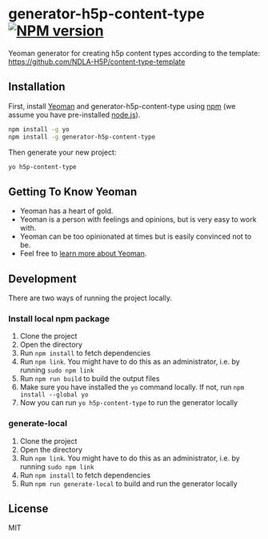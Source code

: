 # generator-h5p-content-type [![NPM version][npm-image]][npm-url]

Yeoman generator for creating h5p content types according to the template: <https://github.com/NDLA-H5P/content-type-template>

## Installation

First, install [Yeoman](https://yeoman.io) and generator-h5p-content-type using [npm](https://www.npmjs.com/) (we assume you have pre-installed [node.js](https://nodejs.org/)).

```bash
npm install -g yo
npm install -g generator-h5p-content-type
```

Then generate your new project:

```bash
yo h5p-content-type
```

## Getting To Know Yeoman

* Yeoman has a heart of gold.
* Yeoman is a person with feelings and opinions, but is very easy to work with.
* Yeoman can be too opinionated at times but is easily convinced not to be.
* Feel free to [learn more about Yeoman](https://yeoman.io/).

## Development

There are two ways of running the project locally.

### Install local npm package

1. Clone the project
1. Open the directory
1. Run `npm install` to fetch dependencies
1. Run `npm link`. You might have to do this as an administrator, i.e. by running `sudo npm link`
1. Run `npm run build` to build the output files
1. Make sure you have installed the `yo` command locally. If not, run `npm install --global yo`
1. Now you can run `yo h5p-content-type` to run the generator locally

### generate-local

1. Clone the project
1. Open the directory
1. Run `npm link`. You might have to do this as an administrator, i.e. by running `sudo npm link`
1. Run `npm install` to fetch dependencies
1. Run `npm run generate-local` to build and run the generator locally

## License

MIT

[npm-image]: https://badge.fury.io/js/generator-h5p-content-type.svg
[npm-url]: https://npmjs.org/package/generator-h5p-content-type
